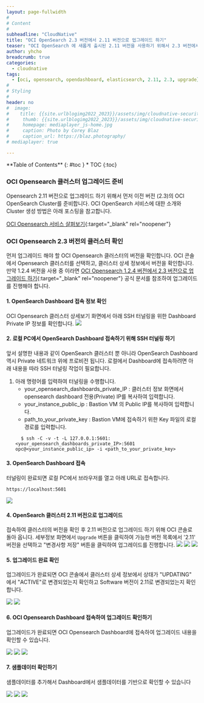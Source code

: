 ```yaml
---
layout: page-fullwidth
#
# Content
#
subheadline: "CloudNative"
title: "OCI OpenSearch 2.3 버전에서 2.11 버전으로 업그레이드 하기"
teaser: "OCI OpenSearch 에 새롭게 출시된 2.11 버전을 사용하기 위해서 2.3 버전에서 2.11 로 업그레이드 하는 방법에 대해 소개합니다."
author: yhcho
breadcrumb: true
categories:
  - cloudnative
tags:
  - [oci, opensearch, opendashboard, elasticsearch, 2.11, 2.3, upgrade]
#
# Styling
#
header: no
#  image:
#    title: {{site.urlblogimg2022_2023}}/assets/img/cloudnative-security/2022/weblogic_oke_0.png
#     thumb: {{site.urlblogimg2022_2023}}/assets/img/cloudnative-security/2022/weblogic_oke_0.png
#     homepage: mediaplayer_js-home.jpg
#     caption: Photo by Corey Blaz
#     caption_url: https://blaz.photography/
# mediaplayer: true

---
```


<div class="panel radius" markdown="1">
**Table of Contents**
{: #toc }
*  TOC
{:toc}
</div>

### OCI Opensearch 클러스터 업그레이드 준비
Opensearch 2.11 버전으로 업그레이드 하기 위해서 먼저 이전 버전 (2.3)의 OCI OpenSearch Cluster를 준비합니다. OCI OpenSearch 서비스에 대한 소개와 Cluster 생성 방법은 아래 포스팅을 참고합니다.

[OCI Opensearch 서비스 살펴보기](http://localhost:4000//cloudnative/oci-opensearch-overview/#5-oci-opensearch-%ED%81%B4%EB%9F%AC%EC%8A%A4%ED%84%B0-%EC%83%9D%EC%84%B1%ED%95%98%EA%B8%B0){:target="_blank" rel="noopener"}

### OCI Opensearch 2.3 버전의 클러스터 확인
먼저 업그레이드 해야 할 OCI Opensearch 클러스터의 버전을 확인합니다.
OCI 콘솔에서 Opensearch 클러스터를 선택하고, 클러스터 상세 정보에서 버전을 확인합니다.
만약 1.2.4 버전을 사용 중 이라면 [OCI Opensearch 1.2.4 버전에서 2.3 버전으로 업그레이드 하기](https://docs.oracle.com/en-us/iaas/Content/search-opensearch/Tasks/upgradingacluster.htm){:target="_blank" rel="noopener"} 공식 문서를 참조하여 업그레이드를 진행해야 합니다.

#### 1. OpenSearch Dashboard 접속 정보 확인
OCI Opensearch 클러스터 상세보기 화면에서 아래 SSH 터널링을 위한 Dashboard Private IP 정보를 확인합니다.
![](/assets/img/cloudnative-security/2024/opensearch-upgrade/opensearch-upgrade-1.png " ")

#### 2. 로컬 PC에서 OpenSearch Dashboard 접속하기 위해 SSH 터널링 하기
앞서 설명한 내용과 같이 OpenSearch 클러스터 뿐 아니라 OpenSearch Dashboard 역시 Private 네트워크 위에 프로비전 됩니다.
로컬에서 Dashboard에 접속하려면 아래 내용을 따라 SSH 터널링 작업이 필요합니다.
1. 아래 명령어를 입력하여 터널링을 수행합니다.
    - your_opensearch_dashboards_private_IP : 클러스터 정보 화면에서 opensearch dashboard 전용(Private) IP를 복사하여 입력합니다.
    - your_instance_public_ip : Bastion VM 의 Public IP를 복사하여 입력합니다.
    - path_to_your_private_key : Bastion VM에 접속하기 위한 Key 파일의 로컬 경로를 입력합니다.
   ````terminal
     $ ssh -C -v -t -L 127.0.0.1:5601:<your_opensearch_dashboards_private_IP>:5601 opc@<your_instance_public_ip> -i <path_to_your_private_key>
   ````

#### 3. OpenSearch Dashboard 접속
터널링이 완료되면 로컬 PC에서 브라우저를 열고 아래 URL로 접속합니다.
````terminal
https://localhost:5601
````
![](/assets/img/cloudnative-security/2024/opensearch-upgrade/opensearch-upgrade-2.png " ")

#### 4. OpenSearch 클러스터 2.11 버전으로 업그레이드
접속하여 클러스터의 버전을 확인 후 2.11 버전으로 업그레이드 하기 위해 OCI 콘솔로 돌아 옵니다.
세부정보 화면에서 `Upgrade` 버튼을 클릭하여 가능한 버전 목록에서 '2.11' 버전을 선택하고 "변경사항 저장" 버튼을 클릭하여 업그레이드를 진행합니다.
![](/assets/img/cloudnative-security/2024/opensearch-upgrade/opensearch-upgrade-2-1.png " ")
![](/assets/img/cloudnative-security/2024/opensearch-upgrade/opensearch-upgrade-3.png " ")
![](/assets/img/cloudnative-security/2024/opensearch-upgrade/opensearch-upgrade-4.png " ")

#### 5. 업그레이드 완료 확인
업그레이드가 완료되면 OCI 콘솔에서 클러스터 상세 정보에서 상태가 "UPDATING" 에서 "ACTIVE"로 변경되었는지 확인하고 Software 버전이 2.11로 변경되었는지 확인합니다.

![](/assets/img/cloudnative-security/2024/opensearch-upgrade/opensearch-upgrade-5.png " ")
![](/assets/img/cloudnative-security/2024/opensearch-upgrade/opensearch-upgrade-6.png " ")

#### 6. OCI Opensearch Dashboard 접속하여 업그레이드 확인하기
업그레이드가 완료되면 OCI Opensearch Dashboard에 접속하여 업그레이드 내용을 확인할 수 있습니다.

![](/assets/img/cloudnative-security/2024/opensearch-upgrade/opensearch-upgrade-7.png " ")
![](/assets/img/cloudnative-security/2024/opensearch-upgrade/opensearch-upgrade-8.png " ")
![](/assets/img/cloudnative-security/2024/opensearch-upgrade/opensearch-upgrade-9.png " ")

#### 7. 샘플데이터 확인하기
샘플데이터를 추가해서 Dashboard에서 샘플데이터를 기반으로 확인할 수 있습니다

![](/assets/img/cloudnative-security/2024/opensearch-upgrade/opensearch-upgrade-10-1.png " ")
![](/assets/img/cloudnative-security/2024/opensearch-upgrade/opensearch-upgrade-10.png " ")
![](/assets/img/cloudnative-security/2024/opensearch-upgrade/opensearch-upgrade-11.png " ")
